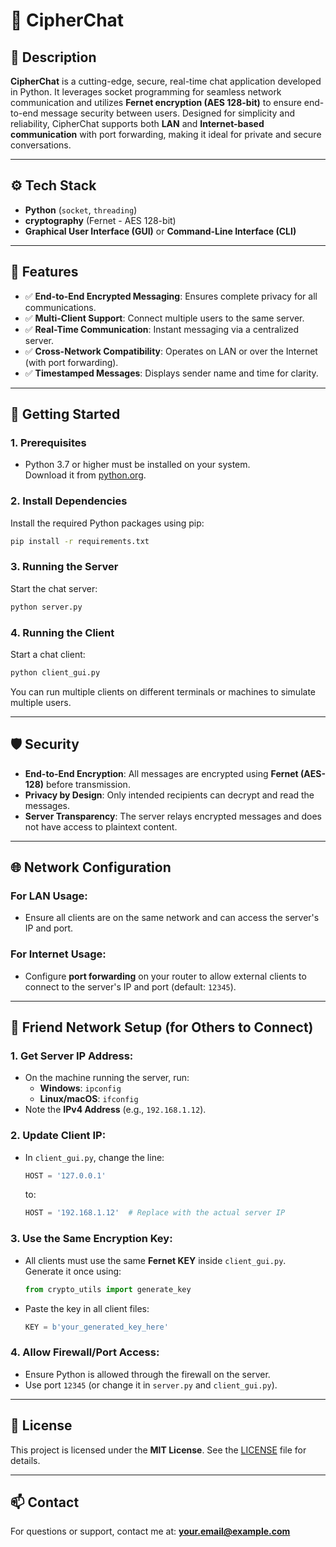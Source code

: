 # 🔐 CipherChat

## 📌 Description

**CipherChat** is a cutting-edge, secure, real-time chat application developed in Python. It leverages socket programming for seamless network communication and utilizes **Fernet encryption (AES 128-bit)** to ensure end-to-end message security between users. Designed for simplicity and reliability, CipherChat supports both **LAN** and **Internet-based communication** with port forwarding, making it ideal for private and secure conversations.

---

## ⚙️ Tech Stack

- **Python** (`socket`, `threading`)
- **cryptography** (Fernet - AES 128-bit)
- **Graphical User Interface (GUI)** or **Command-Line Interface (CLI)**

---

## 🔐 Features

- ✅ **End-to-End Encrypted Messaging**: Ensures complete privacy for all communications.  
- ✅ **Multi-Client Support**: Connect multiple users to the same server.  
- ✅ **Real-Time Communication**: Instant messaging via a centralized server.  
- ✅ **Cross-Network Compatibility**: Operates on LAN or over the Internet (with port forwarding).  
- ✅ **Timestamped Messages**: Displays sender name and time for clarity.  

---

## 🚀 Getting Started

### 1. Prerequisites
- Python 3.7 or higher must be installed on your system.  
  Download it from [python.org](https://www.python.org/).

### 2. Install Dependencies
Install the required Python packages using pip:
```bash
pip install -r requirements.txt
```

### 3. Running the Server
Start the chat server:
```bash
python server.py
```

### 4. Running the Client
Start a chat client:
```bash
python client_gui.py
```
You can run multiple clients on different terminals or machines to simulate multiple users.

---

## 🛡️ Security

- **End-to-End Encryption**: All messages are encrypted using **Fernet (AES-128)** before transmission.  
- **Privacy by Design**: Only intended recipients can decrypt and read the messages.  
- **Server Transparency**: The server relays encrypted messages and does not have access to plaintext content.  

---

## 🌐 Network Configuration

### For LAN Usage:
- Ensure all clients are on the same network and can access the server's IP and port.

### For Internet Usage:
- Configure **port forwarding** on your router to allow external clients to connect to the server's IP and port (default: `12345`).

---

## 📡 Friend Network Setup (for Others to Connect)

### 1. Get Server IP Address:
- On the machine running the server, run:
  - **Windows**: `ipconfig`
  - **Linux/macOS**: `ifconfig`
- Note the **IPv4 Address** (e.g., `192.168.1.12`).

### 2. Update Client IP:
- In `client_gui.py`, change the line:
  ```python
  HOST = '127.0.0.1'
  ```
  to:
  ```python
  HOST = '192.168.1.12'  # Replace with the actual server IP
  ```

### 3. Use the Same Encryption Key:
- All clients must use the same **Fernet KEY** inside `client_gui.py`. Generate it once using:
  ```python
  from crypto_utils import generate_key
  ```
- Paste the key in all client files:
  ```python
  KEY = b'your_generated_key_here'
  ```

### 4. Allow Firewall/Port Access:
- Ensure Python is allowed through the firewall on the server.
- Use port `12345` (or change it in `server.py` and `client_gui.py`).

---

## 📄 License

This project is licensed under the **MIT License**. See the [LICENSE](LICENSE) file for details.

---

## 📫 Contact

For questions or support, contact me at: **your.email@example.com**
